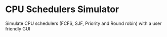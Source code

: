 <h1>CPU Schedulers Simulator</h1>
Simulate CPU schedulers (FCFS, SJF, Priority and Round robin) with a user friendly GUI
